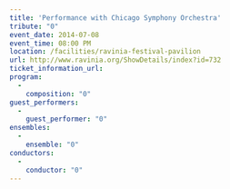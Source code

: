 ```yaml
---
title: 'Performance with Chicago Symphony Orchestra'
tribute: "0"
event_date: 2014-07-08
event_time: 08:00 PM
location: /facilities/ravinia-festival-pavilion
url: http://www.ravinia.org/ShowDetails/index?id=732
ticket_information_url: 
program: 
  -
    composition: "0"
guest_performers: 
  -
    guest_performer: "0"
ensembles: 
  -
    ensemble: "0"
conductors: 
  -
    conductor: "0"
---
```

